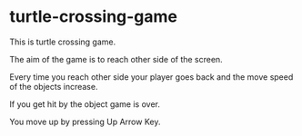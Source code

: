 # turtle-crossing-game

This is turtle crossing game.

The aim of the game is to reach other side of the screen.

Every time you reach other side your player goes back and the move speed of the objects increase.

If you get hit by the object game is over.

You move up by pressing Up Arrow Key.
